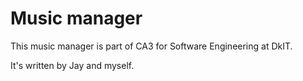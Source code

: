 # Music manager

This music manager is part of CA3 for Software Engineering at DkIT.

It's written by Jay and myself.
